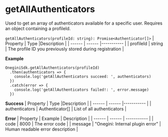 # getAllAuthenticators

Used to get an array of authenticators available for a specific user. Requires an object containing a profileId.

`getAllAuthenticators(profileId: string): Promise<Authenticator[]>`
| Property | Type |Description |
| ------ | ------ |----------- |
| profileId  | string | The profile ID you previously stored during registration |


**Example**
```
OneginiSdk.getAllAuthenticators(profileId)
  .then(authenticators => {
    console.log('getAllAuthenticators succeed: ', authenticators)
  })
  .catch(error => {
    console.log('getAllAuthenticators failed!: ', error.message)
  })
```

**Success**
| Property | Type |Description |
| ------ | ------ |----------- |
| authenticators  | Authenticator[] | List of all authenticators |

**Error**
| Property | Example | Description |
| ------ | ------ |  ----------- |
| code   | 8000   | The error code |
| message   | "Onegini: Internal plugin error"   | Human readable error description |

